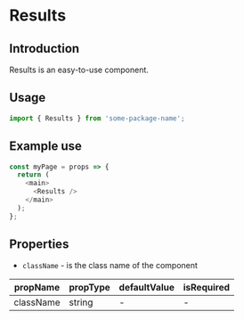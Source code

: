 # Results

<!-- STORY -->

## Introduction

Results is an easy-to-use component.

## Usage

```javascript
import { Results } from 'some-package-name';
```

## Example use

```javascript
const myPage = props => {
  return (
    <main>
      <Results />
    </main>
  );
};
```

## Properties

- `className` - is the class name of the component

| propName  | propType | defaultValue | isRequired |
| --------- | -------- | ------------ | ---------- |
| className | string   | -            | -          |
